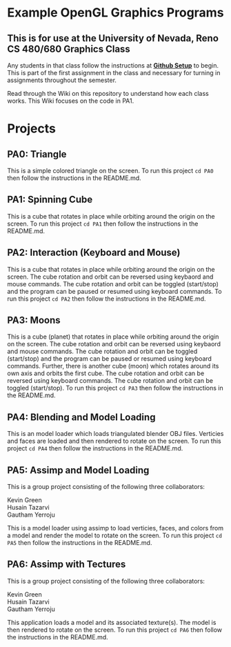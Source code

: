 # Example OpenGL Graphics Programs
## This is for use at the University of Nevada, Reno CS 480/680 Graphics Class
Any students in that class follow the instructions at [**Github Setup**](https://github.com/HPC-Vis/computer-graphics/wiki/Github-Setup) to begin. This is part of the first assignment in the class and necessary for turning in assignments throughout the semester.

Read through the Wiki on this repository to understand how each class works. This Wiki focuses on the code in PA1.

# Projects

## PA0: Triangle
This is a simple colored triangle on the screen. To run this project ```cd PA0``` then follow the instructions in the README.md.

## PA1: Spinning Cube
This is a cube that rotates in place while orbiting around the origin on the screen. To run this project ```cd PA1``` then follow the instructions in the README.md.

## PA2: Interaction (Keyboard and Mouse)
This is a cube that rotates in place while orbiting around the origin on the screen. The cube rotation and orbit can be reversed using keybaord and mouse commands. The cube rotation and orbit can be toggled (start/stop) and the program can be paused or resumed using keyboard commands. To run this project ```cd PA2``` then follow the instructions in the README.md.

## PA3: Moons
This is a cube (planet) that rotates in place while orbiting around the origin on the screen. The cube rotation and orbit can be reversed using keybaord and mouse commands. The cube rotation and orbit can be toggled (start/stop) and the program can be paused or resumed using keyboard commands. Further, there is another cube (moon) which rotates around its own axis and orbits the first cube. The cube rotation and orbit can be reversed using keyboard commands. The cube rotation and orbit can be toggled (start/stop). To run this project ```cd PA3``` then follow the instructions in the README.md.

## PA4: Blending and Model Loading
This is an model loader which loads triangulated blender OBJ files. Verticies and faces are loaded and then rendered to rotate on the screen. To run this project ```cd PA4``` then follow the instructions in the README.md.

## PA5: Assimp and Model Loading
This is a group project consisting of the following three collaborators:

Kevin Green  
Husain Tazarvi  
Gautham Yerroju  

This is a model loader using assimp to load verticies, faces, and colors from a model and render the model to rotate on the screen. To run this project ```cd PA5``` then follow the instructions in the README.md.

## PA6: Assimp with Tectures
This is a group project consisting of the following three collaborators:

Kevin Green  
Husain Tazarvi  
Gautham Yerroju  

This application loads a model and its associated texture(s). The model is then rendered to rotate on the screen. To run this project ```cd PA6``` then follow the instructions in the README.md.
